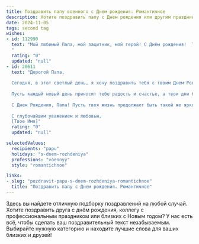 ```yaml
---
title: Поздравить папу военного c Днем рождения. Романтичное
description: Хотите поздравить папу c Днем рождения или другим праздником? Наш ИИ создаст незабываемое поздравление, а вы обязательно выделитесь среди других.  
date: 2024-11-05
tags: second tag
wishes:
- id: 112990
  text: "Мой любимый Папа, мой защитник, мой герой! С Днём рождения!  Твоя сила и мужество — это маяк, который всегда ведёт меня к свету.  В этот день я хочу сказать тебе спасибо за твою любовь,  за твою верность, за твою нежность, спрятанную под суровым обличьем военного.  Ты — моя опора, моя гордость, моя бесконечная любовь. Пусть твоя жизнь будет наполнена счастьем, спокойствием и миром, а рядом всегда будут люди, которые ценят и любят тебя так же сильно, как я.
  "
  rating: "0"
  updated: "null"
- id: 20611
  text: "Дорогой Папа,
  
  Сегодня, в этот светлый день, я хочу поздравить тебя с твоим Днем Рождения! Ты всегда был для меня примером мужества, силы и неукротимой храбрости. Твоя профессия военного не только украшает тебя, но и делает мир вокруг нас более безопасным.
  
  Пусть каждый новый день приносит тебе радость и счастье, а твои дни будут наполнены любовью и теплом. Ты заслуживаешь всего самого прекрасного, и я желаю тебе исполнения всех твоих самых заветных желаний.
  
  С Днем Рождения, Папа! Пусть твоя жизнь продолжает быть такой же яркой и полной смысла, как и ты сам.
  
  С глубочайшим уважением и любовью,
  [Твое Имя]"
  rating: "0"
  updated: "null"

selectedValues:
  recipients: "papu"
  holidays: "s-dnem-rozhdeniya"
  professions: "voennyy"
  style: "romantichnoe"

links:
- slug: "pozdravit-papu-s-dnem-rozhdeniya-romantichnoe"
  title: "Поздравить папу c Днем рождения. Романтичное"
---
```


Здесь вы найдете отличную подборку поздравлений на любой случай.
Хотите поздравить друга с днём рождения, коллегу с профессиональным праздником или близких с Новым годом? У нас есть всё, чтобы сделать ваш поздравительный текст незабываемым. Выбирайте нужную категорию и находите лучшие слова для ваших близких и друзей!
